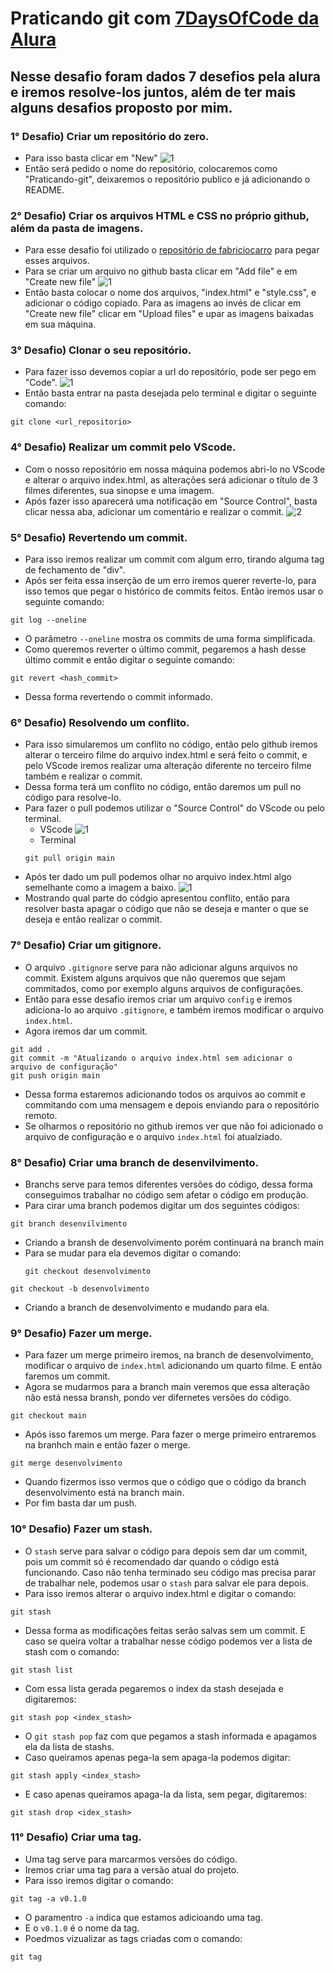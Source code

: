 # Praticando git com [7DaysOfCode da Alura](https://7daysofcode.io/)

## Nesse desafio foram dados 7 desefios pela alura e iremos resolve-los juntos, além de ter mais alguns desafios proposto por mim.

### 1° Desafio) Criar um repositório do zero.
- Para isso basta clicar em "New"
![1](https://user-images.githubusercontent.com/64446302/192875512-997f4d02-867c-4e97-a19a-3d713f4c15ed.png)
- Então será pedido o nome do repositório, colocaremos como "Praticando-git", deixaremos o repositório publico e já adicionando o README.

### 2° Desafio) Criar os arquivos HTML e CSS no próprio github, além da pasta de imagens.
- Para esse desafio foi utilizado o [repositório de fabriciocarro](https://github.com/fabriciocarraro/7DaysOfCode-GitHub?utm_source=ActiveCampaign&utm_medium=email&utm_content=%237DaysOfCode+-+GitHub+2%2F7%3A+%F0%9F%91%A9%F0%9F%8F%BD%E2%80%8D%F0%9F%92%BB+Adicionando+um+projeto+ao+reposit%C3%B3rio&utm_campaign=%5BAlura+%237Days+Of+Code%5D%28GitHub+-+1%C2%AA+Ed+%29+Dia+2%2F7) para pegar esses arquivos.
- Para se criar um arquivo no github basta clicar em "Add file" e em "Create new file"
![1](https://user-images.githubusercontent.com/64446302/192877468-e19c1e31-301c-4636-a2e8-2928d324e2ef.png)
- Então basta colocar o nome dos arquivos, "index.html" e "style.css", e adicionar o código copiado. Para as imagens ao invés de clicar em "Create new file" clicar em "Upload files" e upar as imagens baixadas em sua máquina.

### 3° Desafio) Clonar o seu repositório.
- Para fazer isso devemos copiar a url do repositório, pode ser pego em "Code".
![1](https://user-images.githubusercontent.com/64446302/192878168-f2e5648e-a9cc-4aeb-a09f-1d5d48a96852.png)
- Então basta entrar na pasta desejada pelo terminal e digitar o seguinte comando:
```
git clone <url_repositorio>
```

### 4° Desafio) Realizar um commit pelo VScode.
- Com o nosso repositório em nossa máquina podemos abri-lo no VScode e alterar o arquivo index.html, as alterações será adicionar o título de 3 filmes diferentes, sua sinopse e uma imagem.
- Após fazer isso aparecerá uma notificação em "Source Control", basta clicar nessa aba, adicionar um comentário e realizar o commit.
![2](https://user-images.githubusercontent.com/64446302/192879024-9b7c2ac8-bf34-4c8a-b97f-80709df124ad.png)

### 5° Desafio) Revertendo um commit.
- Para isso iremos realizar um commit com algum erro, tirando alguma tag de fechamento de "div".
- Após ser feita essa inserção de um erro iremos querer reverte-lo, para isso temos que pegar o histórico de commits feitos. Então iremos usar o seguinte comando:
```
git log --oneline
```
  - O parâmetro `--oneline` mostra os commits de uma forma simplificada.
- Como queremos reverter o último commit, pegaremos a hash desse último commit e então digitar o seguinte comando:
```
git revert <hash_commit>
```
- Dessa forma revertendo o commit informado.

### 6° Desafio) Resolvendo um conflito.
- Para isso simularemos um conflito no código, então pelo github iremos alterar o terceiro filme do arquivo index.html e será feito o commit, e pelo VScode iremos realizar uma alteração diferente no terceiro filme também e realizar o commit.
- Dessa forma terá um conflito no código, então daremos um pull no código para resolve-lo.
- Para fazer o pull podemos utilizar o "Source Control" do VScode ou pelo terminal.
  - VScode
  ![1](https://user-images.githubusercontent.com/64446302/192881161-a65da6c2-af3f-4728-933b-c0fa905aeccc.png)
  - Terminal
  ```
  git pull origin main
  ```
- Após ter dado um pull podemos olhar no arquivo index.html algo semelhante como a imagem a baixo.
![1](https://user-images.githubusercontent.com/64446302/192882113-e7c2f312-d615-48ee-8052-9ca875d84c6f.png)
- Mostrando qual parte do códgio apresentou conflito, então para resolver basta apagar o código que não se deseja e manter o que se deseja e então realizar o commit.

### 7° Desafio) Criar um gitignore.
- O arquivo `.gitignore` serve para não adicionar alguns arquivos no commit. Existem alguns arquivos que não queremos que sejam commitados, como por exemplo alguns arquivos de configurações.
- Então para esse desafio iremos criar um arquivo `config` e iremos adiciona-lo ao arquivo `.gitignore`, e também iremos modificar o arquivo `index.html`.
- Agora iremos dar um commit.
```
git add .
git commit -m "Atualizando o arquivo index.html sem adicionar o arquivo de configuração"
git push origin main
```
  - Dessa forma estaremos adicionando todos os arquivos ao commit e commitando com uma mensagem e depois enviando para o repositório remoto.
- Se olharmos o repositório no github iremos ver que não foi adicionado o arquivo de configuração e o arquivo `index.html` foi atualziado.

### 8° Desafio) Criar uma branch de desenvilvimento.
- Branchs serve para temos diferentes versões do código, dessa forma conseguimos trabalhar no código sem afetar o código em produção.
- Para cirar uma branch podemos digitar um dos seguintes códigos:
```
git branch desenvilvimento
```
  - Criando a bransh de desenvolvimento porém continuará na branch main
  - Para se mudar para ela devemos digitar o comando:
    ```
    git checkout desenvolvimento
    ```
```
git checkout -b desenvolvimento
```
  - Criando a branch de desenvolvimento e mudando para ela.

### 9° Desafio) Fazer um merge.
- Para fazer um merge primeiro iremos, na branch de desenvolvimento, modificar o arquivo de `index.html` adicionando um quarto filme. E então faremos um commit.
- Agora se mudarmos para a branch main veremos que essa alteração não está nessa bransh, pondo ver difernetes versões do código.
```
git checkout main
```
- Após isso faremos um merge. Para fazer o merge primeiro entraremos na branhch main e então fazer o merge.
```
git merge desenvolvimento
```
- Quando fizermos isso vermos que o código que o código da branch desenvolvimento está na branch main.
- Por fim basta dar um push.

### 10° Desafio) Fazer um stash.
- O `stash` serve para salvar o código para depois sem dar um commit, pois um commit só é recomendado dar quando o código está funcionando. Caso não tenha terminado seu código mas precisa parar de trabalhar nele, podemos usar o `stash` para salvar ele para depois.
- Para isso iremos alterar o arquivo index.html e digitar o comando:
```
git stash
```
- Dessa forma as modificações feitas serão salvas sem um commit. E caso se queira voltar a trabalhar nesse código podemos ver a lista de stash com o comando:
```
git stash list
```
- Com essa lista gerada pegaremos o index da stash desejada e digitaremos:
```
git stash pop <index_stash>
```
  - O `git stash pop` faz com que pegamos a stash informada e apagamos ela da lista de stashs.
- Caso queiramos apenas pega-la sem apaga-la podemos digitar:
```
git stash apply <index_stash>
```
- E caso apenas queiramos apaga-la da lista, sem pegar, digitaremos:
```
git stash drop <idex_stash>
```

### 11° Desafio) Criar uma tag.
- Uma tag serve para marcarmos versões do código.
- Iremos criar uma tag para a versão atual do projeto.
- Para isso iremos digitar o comando:
```
git tag -a v0.1.0
```
  - O paramentro `-a` indica que estamos adicioando uma tag.
  - E o `v0.1.0` é o nome da tag.
- Poedmos vizualizar as tags criadas com o comando:
```
git tag
```
